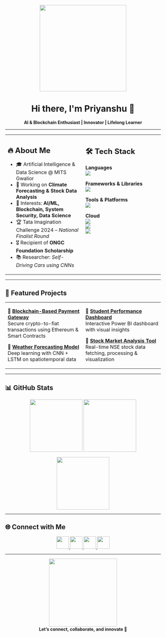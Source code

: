 <!-- Banner GIF -->
<p align="center">
  <img src="https://raw.githubusercontent.com/TheDudeThatCode/TheDudeThatCode/master/Assets/Developer.gif" width="280px">
</p>

<h1 align="center">Hi there, I'm Priyanshu 👋</h1>
<p align="center"><b>AI & Blockchain Enthusiast | Innovator | Lifelong Learner</b></p>

---

<table>
<tr>
<td width="50%" valign="top">

## 🔥 About Me  
- 🎓 Artificial Intelligence & Data Science @ MITS Gwalior  
- 🌱 Working on **Climate Forecasting & Stock Data Analysis**  
- 🧠 Interests: **AI/ML, Blockchain, System Security, Data Science**  
- 🏆 Tata Imagination Challenge 2024 – *National Finalist Round*  
- 🎖 Recipient of **ONGC Foundation Scholarship**  
- 📚 Researcher: *Self-Driving Cars using CNNs*  

</td>
<td width="50%" valign="top">

## 🛠️ Tech Stack  

**Languages**  
<img src="https://skillicons.dev/icons?i=java,python,cpp,html,css,js,sql" />  

**Frameworks & Libraries**  
<img src="https://skillicons.dev/icons?i=tensorflow,pytorch,react,flask" />  

**Tools & Platforms**  
<img src="https://skillicons.dev/icons?i=git,docker,mysql,postgres,azure,linux,github,vscode" />  

**Cloud**  
<img src="https://skillicons.dev/icons?i=azure" />  
<img src="https://img.shields.io/badge/IBM%20Cloud-1261FE?style=flat&logo=ibmcloud&logoColor=white"/>  
<img src="https://img.shields.io/badge/Infosys%20Springboard-0078D7?style=flat&logo=microsoftazure&logoColor=white"/>  

</td>
</tr>
</table>

---

## 📌 Featured Projects  

<table>
<tr>
<td width="50%" valign="top">

🔹 **[Blockchain-Based Payment Gateway](#)**  
Secure crypto-to-fiat transactions using Ethereum & Smart Contracts  

🔹 **[Weather Forecasting Model](#)**  
Deep learning with CNN + LSTM on spatiotemporal data  

</td>
<td width="50%" valign="top">

🔹 **[Student Performance Dashboard](#)**  
Interactive Power BI dashboard with visual insights  

🔹 **[Stock Market Analysis Tool](#)**  
Real-time NSE stock data fetching, processing & visualization  

</td>
</tr>
</table>

---

## 📊 GitHub Stats  

<p align="center">
  <img src="https://github-readme-stats.vercel.app/api?username=PseudoxPC&show_icons=true&theme=radical" height="170px"/>
  <img src="https://github-readme-stats.vercel.app/api/top-langs/?username=PseudoxPC&layout=compact&theme=radical" height="170px"/>
</p>

<p align="center">
  <img src="https://github-readme-streak-stats.herokuapp.com/?user=PseudoxPC&theme=radical&hide_border=false" height="170px"/>
</p>

---

## 🌐 Connect with Me  

<p align="center">
  <a href="https://www.linkedin.com/in/priyanshu-chouhan">
    <img src="https://skillicons.dev/icons?i=linkedin" width="40px"/>
  </a>
  <a href="mailto:22ad10pr1@mitsgwl.ac.in">
    <img src="https://cdn-icons-png.flaticon.com/512/732/732200.png" width="40px"/>
  </a>
  <a href="https://github.com/PseudoxPC">
    <img src="https://skillicons.dev/icons?i=github" width="40px"/>
  </a>
  <a href="#">
    <img src="https://skillicons.dev/icons?i=devto" width="40px"/>
  </a>
</p>  

---

<p align="center">
  <img src="https://media4.giphy.com/media/3o7aD2saalBwwftBIY/giphy.gif" width="220px"/><br>
  <b>Let’s connect, collaborate, and innovate 🚀</b>
</p>
